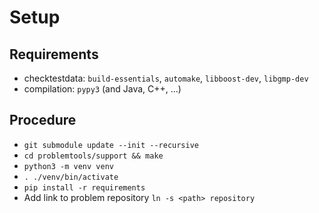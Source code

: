 # Setup

## Requirements

* checktestdata: `build-essentials`, `automake`, `libboost-dev`, `libgmp-dev`
* compilation: `pypy3` (and Java, C++, ...)

## Procedure

* `git submodule update --init --recursive`
* `cd problemtools/support && make`
* `python3 -m venv venv`
* `. ./venv/bin/activate`
* `pip install -r requirements`
* Add link to problem repository `ln -s <path> repository`
